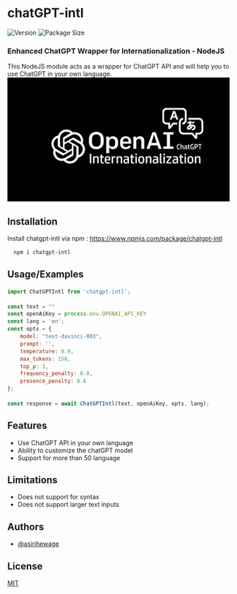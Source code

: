 # chatGPT-intl
![Version](https://img.shields.io/packagist/v/asirihewage/chatGPT-intl?label=Version)
![Package Size](https://img.shields.io/bundlephobia/min/chatGPT-intl?label=Package%20Size)
### Enhanced ChatGPT Wrapper for Internationalization - NodeJS
This NodeJS module acts as a wrapper for ChatGPT API and will help you to use ChatGPT in your own language.
![Logo](res/logo.jpg)

## Installation

Install chatgpt-intl via npm : https://www.npmjs.com/package/chatgpt-intl

```bash
  npm i chatgpt-intl
```

## Usage/Examples

```javascript
import ChatGPTIntl from 'chatgpt-intl';

const text = ""
const openAiKey = process.env.OPENAI_API_KEY
const lang = 'en';
const opts = {
    model: "text-davinci-003",
    prompt: '',
    temperature: 0.9,
    max_tokens: 150,
    top_p: 1,
    frequency_penalty: 0.0,
    presence_penalty: 0.6
};

const response = await ChatGPTIntl(text, openAiKey, opts, lang);
```


## Features

- Use ChatGPT API in your own language
- Ability to customize the chatGPT model
- Support for more than 50 language

## Limitations

- Does not support for syntax
- Does not support larger text inputs

## Authors

- [@asirihewage](https://github.com/asirihewage)


## License

[MIT](https://choosealicense.com/licenses/mit/)


